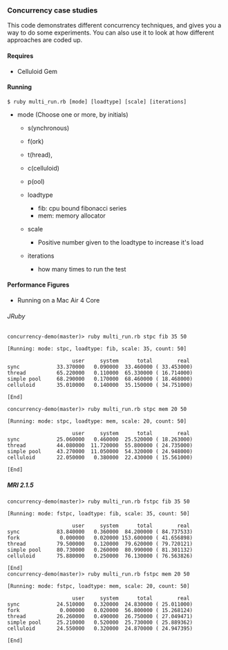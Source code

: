 ### Concurrency case studies

This code demonstrates different concurrency techniques, and gives you a way to do some
experiments. You can also use it to look at how different approaches are coded up.

#### Requires
* Celluloid Gem

#### Running

`$ ruby multi_run.rb [mode] [loadtype] [scale] [iterations]`

* mode (Choose one or more, by initials)
  * s(ynchronous)
  * f(ork)
  * t(hread),
  * c(celluloid)
  * p(ool)

  * loadtype
    * fib: cpu bound fibonacci series
    * mem: memory allocator

  * scale
    * Positive number given to the loadtype to increase it's load

  * iterations
    * how many times to run the test

#### Performance Figures

* Running on a Mac Air 4 Core

###### JRuby
~~~~
concurrency-demo(master)> ruby multi_run.rb stpc fib 35 50

[Running: mode: stpc, loadtype: fib, scale: 35, count: 50]

                     user     system      total        real
sync            33.370000   0.090000  33.460000 ( 33.453000)
thread          65.220000   0.110000  65.330000 ( 16.714000)
simple pool     68.290000   0.170000  68.460000 ( 18.468000)
celluloid       35.010000   0.140000  35.150000 ( 34.751000)

[End]

concurrency-demo(master)> ruby multi_run.rb stpc mem 20 50

[Running: mode: stpc, loadtype: mem, scale: 20, count: 50]

                     user     system      total        real
sync            25.060000   0.460000  25.520000 ( 18.263000)
thread          44.080000  11.720000  55.800000 ( 24.735000)
simple pool     43.270000  11.050000  54.320000 ( 24.948000)
celluloid       22.050000   0.380000  22.430000 ( 15.561000)

[End]
~~~~
##### MRI 2.1.5
~~~~
concurrency-demo(master)> ruby multi_run.rb fstpc fib 35 50

[Running: mode: fstpc, loadtype: fib, scale: 35, count: 50]

                     user     system      total        real
sync            83.840000   0.360000  84.200000 ( 84.737533)
fork             0.000000   0.020000 153.600000 ( 41.656898)
thread          79.500000   0.120000  79.620000 ( 79.720121)
simple pool     80.730000   0.260000  80.990000 ( 81.301132)
celluloid       75.880000   0.250000  76.130000 ( 76.563826)

[End]
concurrency-demo(master)> ruby multi_run.rb fstpc mem 20 50

[Running: mode: fstpc, loadtype: mem, scale: 20, count: 50]

                     user     system      total        real
sync            24.510000   0.320000  24.830000 ( 25.011000)
fork             0.000000   0.020000  56.800000 ( 15.268124)
thread          26.260000   0.490000  26.750000 ( 27.049471)
simple pool     25.210000   0.520000  25.730000 ( 25.889362)
celluloid       24.550000   0.320000  24.870000 ( 24.947395)

[End]
~~~~
